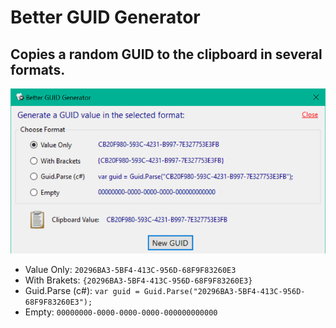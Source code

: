 # Better GUID Generator

## Copies a random GUID to the clipboard in several formats.

![Better GUID](https://github.com/CJPrindle/BetterGuid/blob/master/BetterGuid.png "Better GUID")

- Value Only: `20296BA3-5BF4-413C-956D-68F9F83260E3`
- With Brakets: `{20296BA3-5BF4-413C-956D-68F9F83260E3}`
- Guid.Parse (c#): `var guid = Guid.Parse("20296BA3-5BF4-413C-956D-68F9F83260E3");`
- Empty: `00000000-0000-0000-0000-000000000000`
